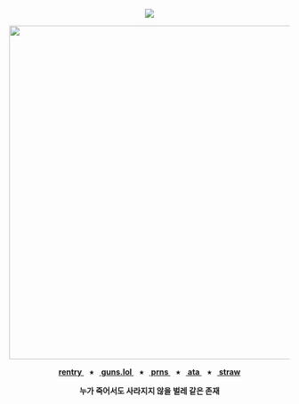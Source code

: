 <div align="center">
  
  <a href="">![](https://komarev.com/ghpvc/?username=toemuncher3000&color=264dac&label=ivantill+fans&base=8970)</a>

</div>
<p align="center"> <img width="600" height="600" src="https://github.com/user-attachments/assets/6f14b0d9-2849-4678-9b7b-675df359dbf8" </p>


<p align="center"><b><a href="https://rentry.co/wipd"> rentry </a>⠀⭑⠀<a href="https://guns.lol/ivanz"> guns.lol </a>⠀⭑⠀<a href="https://pronouns.cc/@ivanz"> prns </a>⠀⭑⠀<a href="https://blccm.atabook.org/"> ata </a>⠀⭑⠀<a href="https://ivan-alnst.straw.page/"> straw </a>

<p align="center">누가 죽어서도 사라지지 않을 벌레 같은 존재</p>


